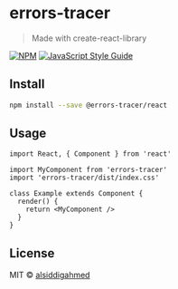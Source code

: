 # errors-tracer

> Made with create-react-library

[![NPM](https://img.shields.io/npm/v/errors-tracer.svg)](https://www.npmjs.com/package/errors-tracer) [![JavaScript Style Guide](https://img.shields.io/badge/code_style-standard-brightgreen.svg)](https://standardjs.com)

## Install

```bash
npm install --save @errors-tracer/react
```

## Usage

```tsx
import React, { Component } from 'react'

import MyComponent from 'errors-tracer'
import 'errors-tracer/dist/index.css'

class Example extends Component {
  render() {
    return <MyComponent />
  }
}
```

## License

MIT © [alsiddigahmed](https://github.com/alsiddigahmed)
